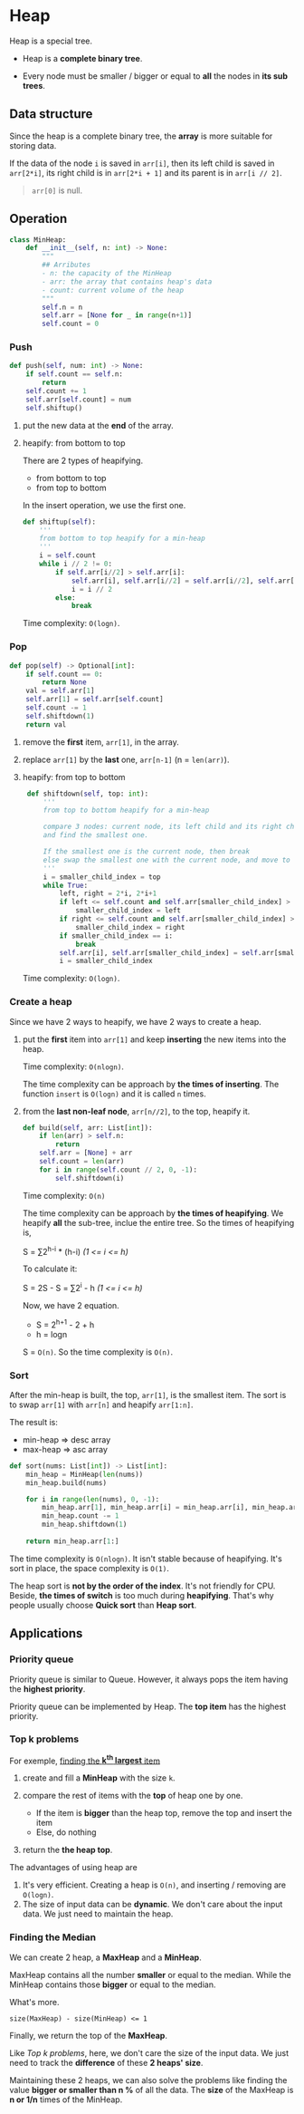 # Heap

Heap is a special tree.

- Heap is a **complete binary tree**.

- Every node must be smaller / bigger or equal to **all** the nodes in **its sub trees**.

## Data structure

Since the heap is a complete binary tree, the **array** is more suitable for storing data.

If the data of the node `i` is saved in `arr[i]`, then its left child is saved in `arr[2*i]`, its right child is in `arr[2*i + 1]` and its parent is in `arr[i // 2]`. 

> `arr[0]` is null.

## Operation

```python
class MinHeap:
    def __init__(self, n: int) -> None:
        """
        ## Arributes
        - n: the capacity of the MinHeap
        - arr: the array that contains heap's data
        - count: current volume of the heap
        """
        self.n = n
        self.arr = [None for _ in range(n+1)]
        self.count = 0
```

### Push

```python
def push(self, num: int) -> None:
    if self.count == self.n:
        return
    self.count += 1
    self.arr[self.count] = num
    self.shiftup()
```

1. put the new data at the **end** of the array.

2. heapify: from bottom to top
    
    There are 2 types of heapifying.

    - from bottom to top
    - from top to bottom

    In the insert operation, we use the first one.

    ```python
    def shiftup(self):
        '''
        from bottom to top heapify for a min-heap
        '''
        i = self.count
        while i // 2 != 0:
            if self.arr[i//2] > self.arr[i]:
                self.arr[i], self.arr[i//2] = self.arr[i//2], self.arr[i]
                i = i // 2
            else:
                break       
    ```
    Time complexity: `O(logn)`.

### Pop

```python
def pop(self) -> Optional[int]:
    if self.count == 0:
        return None
    val = self.arr[1]
    self.arr[1] = self.arr[self.count]
    self.count -= 1
    self.shiftdown(1)
    return val
```

1. remove the **first** item, `arr[1]`, in the array.
2. replace `arr[1]` by the **last** one, `arr[n-1]` (n = `len(arr)`).
3. heapify: from top to bottom

   ```python
    def shiftdown(self, top: int):
        '''
        from top to bottom heapify for a min-heap

        compare 3 nodes: current node, its left child and its right child
        and find the smallest one.

        If the smallest one is the current node, then break
        else swap the smallest one with the current node, and move to upper level. 
        '''
        i = smaller_child_index = top
        while True:
            left, right = 2*i, 2*i+1
            if left <= self.count and self.arr[smaller_child_index] > self.arr[left]:
                smaller_child_index = left
            if right <= self.count and self.arr[smaller_child_index] > self.arr[right]:
                smaller_child_index = right
            if smaller_child_index == i:
                break
            self.arr[i], self.arr[smaller_child_index] = self.arr[smaller_child_index], self.arr[i]
            i = smaller_child_index
   ```
   Time complexity: `O(logn)`.

### Create a heap

Since we have 2 ways to heapify, we have 2 ways to create a heap.

1. put the **first** item into `arr[1]` and keep **inserting** the new items into the heap.

   Time complexity: `O(nlogn)`.
   
   The time complexity can be approach by **the times of inserting**. The function `insert` is `O(logn)` and it is called `n` times.

2. from the **last non-leaf node**, `arr[n//2]`, to the top, heapify it.

    ```python
    def build(self, arr: List[int]):
        if len(arr) > self.n:
            return
        self.arr = [None] + arr
        self.count = len(arr)
        for i in range(self.count // 2, 0, -1):
            self.shiftdown(i)
    ```

    Time complexity: `O(n)`
    
    The time complexity can be approach by **the times of heapifying**. We heapify **all** the sub-tree, inclue the entire tree. So the times of heapifying is, 

    S =  &sum;2<sup>h-i</sup> * (h-i) *(1 <= i <= h)*

    To calculate it:

    S = 2S - S = &sum;2<sup>i</sup> - h *(1 <= i <= h)*
    
    Now, we have 2 equation.
    
    - S = 2<sup>h+1</sup> - 2 + h
    - h = logn

    S = `O(n)`. So the time complexity is `O(n)`.

### Sort

After the min-heap is built, the top, `arr[1]`, is the smallest item. The sort is to swap `arr[1]` with `arr[n]` and heapify `arr[1:n]`.

The result is:

- min-heap => desc array
- max-heap => asc array

```python
def sort(nums: List[int]) -> List[int]:
    min_heap = MinHeap(len(nums))
    min_heap.build(nums)

    for i in range(len(nums), 0, -1):
        min_heap.arr[1], min_heap.arr[i] = min_heap.arr[i], min_heap.arr[1]
        min_heap.count -= 1
        min_heap.shiftdown(1)
    
    return min_heap.arr[1:]
```
The time complexity is `O(nlogn)`. It isn't stable because of heapifying. It's sort in place, the space complexity is `O(1)`.

The heap sort is **not by the order of the index**. It's not friendly for CPU. Beside, **the times of switch** is too much during **heapifying**. That's why people usually choose **Quick sort** than **Heap sort**.


## Applications
### Priority queue

Priority queue is similar to Queue. However, it always pops the item having the **highest priority**.

Priority queue can be implemented by Heap. The **top item** has the highest priority.

### Top k problems

For exemple, [finding the **k<sup>th</sup> largest** item](https://leetcode.com/problems/kth-largest-element-in-an-array/)

1. create and fill a **MinHeap** with the size `k`. 
2. compare the rest of items with the **top** of heap one by one.

    - If the item is **bigger** than the heap top, remove the top and insert the item
    - Else, do nothing
3. return the **the heap top**.

The advantages of using heap are

1. It's very efficient. Creating a heap is `O(n)`, and inserting / removing are `O(logn)`.
2. The size of input data can be **dynamic**. We don't care about the input data. We just need to maintain the heap.

### Finding the Median

We can create 2 heap, a **MaxHeap** and a **MinHeap**.

MaxHeap contains all the number **smaller** or equal to the median. While the MinHeap contains those **bigger** or equal to the median. 

What's more.
```
size(MaxHeap) - size(MinHeap) <= 1
```

Finally, we return the top of the **MaxHeap**.

Like *Top k problems*, here, we don't care the size of the input data. We just need to track the **difference** of these **2 heaps' size**.

Maintaining these 2 heaps, we can also solve the problems like finding the value **bigger or smaller than n \%** of all the data. The **size** of the MaxHeap is **n or 1/n** times of the MinHeap.
